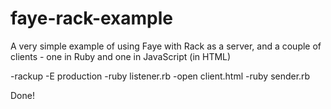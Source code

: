 faye-rack-example
=================

A very simple example of using Faye with Rack as a server, and a couple of clients - one in Ruby and one in JavaScript (in HTML)
  
-rackup -E production
-ruby listener.rb
-open client.html
-ruby sender.rb
  
Done!
